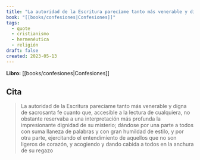 ```yaml
---
title: "La autoridad de la Escritura parecíame tanto más venerable y digna de sacrosanta..."
book: "[[books/confesiones|Confesiones]]"
tags:
  - quote
  - cristianismo
  - hermenéutica
  - religión
draft: false
created: 2023-05-13
---
```


**Libro:** [[books/confesiones|Confesiones]]

## Cita
> La autoridad de la Escritura parecíame tanto más venerable y digna de sacrosanta fe cuanto que, accesible a la lectura de cualquiera, no obstante reservaba a una interpretación más profunda la impresionante dignidad de su misterio; dándose por una parte a todos con suma llaneza de palabras y con gran humildad de estilo, y por otra parte, ejercitando el entendimiento de aquellos que no son ligeros de corazón, y acogiendo y dando cabida a todos en la anchura de su regazo
